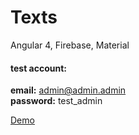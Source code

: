 # Texts

Angular 4, Firebase, Material

#### test account: <br>
<b>email:</b> admin@admin.admin <br>
<b>password:</b> test_admin

<a href="https://text-bank.firebaseapp.com">Demo</a>